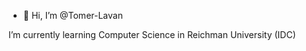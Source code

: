 - 👋 Hi, I’m @Tomer-Lavan

I’m currently learning Computer Science in Reichman University (IDC)

<!---
Tomer-Lavan/Tomer-Lavan is a ✨ special ✨ repository because its `README.md` (this file) appears on your GitHub profile.
You can click the Preview link to take a look at your changes.
--->
